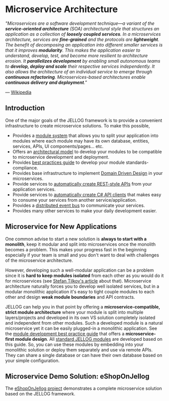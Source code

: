 # Microservice Architecture

*"Microservices are a software development technique—a variant of the **service-oriented architecture** (SOA) architectural style that structures an application as a collection of **loosely coupled services**. In a microservices architecture, services are **fine-grained** and the protocols are **lightweight**. The benefit of decomposing an application into different smaller services is that it improves **modularity**. This makes the application easier to understand, develop, test, and become more resilient to architecture erosion. It **parallelizes development** by enabling small autonomous teams to **develop, deploy and scale** their respective services independently. It also allows the architecture of an individual service to emerge through **continuous refactoring**. Microservices-based architectures enable **continuous delivery and deployment**."*

— [Wikipedia](https://en.wikipedia.org/wiki/Microservices)

## Introduction

One of the major goals of the JELLOG framework is to provide a convenient infrastructure to create microservice solutions. To make this possible,

* Provides a [module system](Module-Development-Basics.md) that allows you to split your application into modules where each module may have its own database, entities, services, APIs, UI components/pages... etc.
* Offers an [architectural model](Best-Practices/Module-Architecture.md) to develop your modules to be compatible to microservice development and deployment.
* Provides [best practices guide](Best-Practices/Index.md) to develop your module standards-compliance.
* Provides base infrastructure to implement [Domain Driven Design](Domain-Driven-Design.md) in your microservices.
* Provide services to [automatically create REST-style APIs](API/Auto-API-Controllers.md) from your application services.
* Provide services to [automatically create C# API clients](API/Dynamic-CSharp-API-Clients.md) that makes easy to consume your services from another service/application.
* Provides a [distributed event bus](Event-Bus.md) to communicate your services.
* Provides many other services to make your daily development easier.

## Microservice for New Applications

One common advise to start a new solution is **always to start with a monolith**, keep it modular and split into microservices once the monolith becomes a problem. This makes your progress fast in the beginning especially if your team is small and you don't want to deal with challenges of the microservice architecture. 

However, developing such a well-modular application can be a problem since it is **hard to keep modules isolated** from each other as you would do it for microservices (see [Stefan Tilkov's article](https://martinfowler.com/articles/dont-start-monolith.html) about that). Microservice architecture naturally forces you to develop well isolated services, but in a modular monolithic application it's easy to tight couple modules to each other and design **weak module boundaries** and API contracts.

JELLOG can help you in that point by offering a **microservice-compatible, strict module architecture** where your module is split into multiple layers/projects and developed in its own VS solution completely isolated and independent from other modules. Such a developed module is a natural microservice yet it can be easily plugged-in a monolithic application. See the [module development best practice guide](Best-Practices/Index.md) that offers a **microservice-first module design**. All [standard JELLOG modules](https://github.com/jellogframework/jellog/tree/master/modules) are developed based on this guide. So, you can use these modules by embedding into your monolithic solution or deploy them separately and use via remote APIs. They can share a single database or can have their own database based on your simple configuration.

## Microservice Demo Solution: eShopOnJellog

The [eShopOnJellog project](https://github.com/jellogframework/eShopOnJellog) demonstrates a complete microservice solution based on the JELLOG framework.
